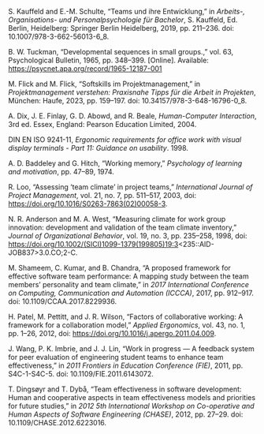S. Kauffeld and E.-M. Schulte, “Teams und ihre Entwicklung,” in _Arbeits-, Organisations- und Personalpsychologie für Bachelor_, S. Kauffeld, Ed. Berlin, Heidelberg: Springer Berlin Heidelberg, 2019, pp. 211–236. doi: 10.1007/978-3-662-56013-6\_8.

B. W. Tuckman, “Developmental sequences in small groups.,” vol. 63, Psychological Bulletin, 1965, pp. 348–399. [Online]. Available: https://psycnet.apa.org/record/1965-12187-001

M. Flick and M. Flick, “Softskills im Projektmanagement,” in _Projektmanagement verstehen: Praxisnahe Tipps für die Arbeit in Projekten_, München: Haufe, 2023, pp. 159–197. doi: 10.34157/978-3-648-16796-0\_8.

A. Dix, J. E. Finlay, G. D. Abowd, and R. Beale, _Human-Computer Interaction_, 3rd ed. Essex, England: Pearson Education Limited, 2004.

DIN EN ISO 9241-11, _Ergonomic requirements for office work with visual display terminals - Part 11: Guidance on usability_. 1998.

A. D. Baddeley and G. Hitch, “Working memory,” _Psychology of learning and motivation_, pp. 47–89, 1974.

R. Loo, “Assessing ‘team climate’ in project teams,” _International Journal of Project Management_, vol. 21, no. 7, pp. 511–517, 2003, doi: https://doi.org/10.1016/S0263-7863(02)00058-3.

N. R. Anderson and M. A. West, “Measuring climate for work group innovation: development and validation of the team climate inventory,” _Journal of Organizational Behavior_, vol. 19, no. 3, pp. 235–258, 1998, doi: https://doi.org/10.1002/(SICI)1099-1379(199805)19:3<235::AID-JOB837>3.0.CO;2-C.

M. Shameem, C. Kumar, and B. Chandra, “A proposed framework for effective software team performance: A mapping study between the team members’ personality and team climate,” in _2017 International Conference on Computing, Communication and Automation (ICCCA)_, 2017, pp. 912–917. doi: 10.1109/CCAA.2017.8229936.

H. Patel, M. Pettitt, and J. R. Wilson, “Factors of collaborative working: A framework for a collaboration model,” _Applied Ergonomics_, vol. 43, no. 1, pp. 1–26, 2012, doi: https://doi.org/10.1016/j.apergo.2011.04.009.

J. Wang, P. K. Imbrie, and J. J. Lin, “Work in progress — A feedback system for peer evaluation of engineering student teams to enhance team effectiveness,” in _2011 Frontiers in Education Conference (FIE)_, 2011, pp. S4C-1-S4C-5. doi: 10.1109/FIE.2011.6143072.

T. Dingsøyr and T. Dybå, “Team effectiveness in software development: Human and cooperative aspects in team effectiveness models and priorities for future studies,” in _2012 5th International Workshop on Co-operative and Human Aspects of Software Engineering (CHASE)_, 2012, pp. 27–29. doi: 10.1109/CHASE.2012.6223016.
